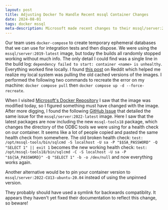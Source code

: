 ```yaml
---
layout: post
title: Adjusting Docker To Handle Recent mssql Container Changes
date: 2024-08-01
tags: docker mssql
meta-description: Microsoft made recent changes to their mssql/server:2022-latest and mssql/server:2019-latest Docker images, and it broke a lot of builds
---
```


Our team uses `docker-compose` to create temporary ephemeral databases that we can use for integration tests and then dispose. We were using the `mssql/server:2019-latest` image, but today the builds all randomly stopped working without much info. The only detail I could find was a single line in the build log: `dependency failed to start: container <name> is unhealthy`. Everything worked fine locally. I found [this post](https://www.reddit.com/r/docker/comments/15m3eg5/docker_compose_nocache/) on Reddit which helped me realize my local system was pulling the old cached versions of the images. I performed the following two commands to recreate the error on my machine: `docker compose pull` then `docker compose up -d --force-recreate`.

When I visited [Microsoft's Docker Repository](https://mcr.microsoft.com/en-us/product/mssql/server/tags) I saw that the image was modified today, so I figured something must have changed with the image. After more digging, I found the following [GitHub Issue](https://github.com/microsoft/mssql-docker/issues/892) that detailed the same issue for the `mssql/server:2022-latest` image. Here I saw that the latest packages are now including the new `mssql-tools18` package, which changes the directory of the ODBC tools we were using for a health check on our container. It seems like a lot of people copied and pasted the same health check from somewhere. The old broken health check: `test: /opt/mssql-tools/bin/sqlcmd -S localhost -U sa -P "$$SA_PASSWORD" -Q "SELECT 1" || exit 1` becomes the new working health check: `test: /opt/mssql-tools18/bin/sqlcmd -C -S localhost -U sa -P "$${SA_PASSWORD}" -Q "SELECT 1" -b -o /dev/null` and now everything works again.

Another alternative would be to pin your container version to `mssql/server:2022-CU13-ubuntu-20.04` instead of using the unpinned version.

They probably should have used a symlink for backwards compatiblity. It appears they haven't yet fixed their documentation to reflect this change, so beware!